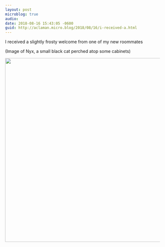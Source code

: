 ```yaml
---
layout: post
microblog: true
audio: 
date: 2018-08-16 15:43:05 -0600
guid: http://aclaman.micro.blog/2018/08/16/i-received-a.html
---
```

I received a slightly frosty welcome from one of my new roommates

(Image of Nyx, a small black cat perched atop some cabinets)

<img src="http://micro.alexclaman.com/uploads/2018/d956aa5d7a.jpg" width="600" height="600" />
